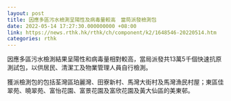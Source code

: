 ```yaml
---
layout: post
title: 因應多區污水檢測呈陽性及病毒量較高　當局派發檢測包
date: 2022-05-14 17:27:30.000000000 +08:00
link: https://news.rthk.hk/rthk/ch/component/k2/1648546-20220514.htm
categories: rthk
---
```


因應多區污水檢測結果呈陽性和病毒量相對較高，當局派發共13萬5千個快速抗原測試包，以供居民、清潔工及物業管理人員自行檢測。

獲派檢測包的包括荃灣區珀麗灣、田寮新村、馬灣大街村及馬灣漁民村屋；東區佳翠苑、曉翠苑、富怡花園、富景花園及富欣花園及黃大仙區的美東邨。
